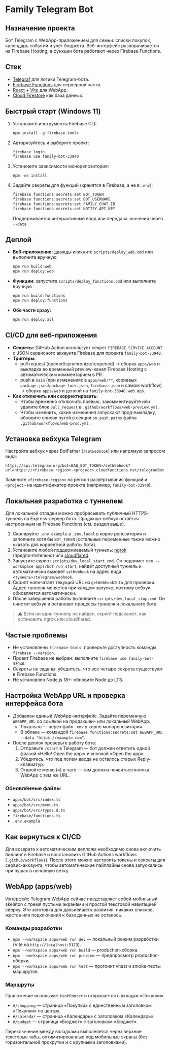 # Family Telegram Bot

## Назначение проекта
Бот Telegram с WebApp-приложением для семьи: списки покупок, календарь событий и учёт бюджета. Веб-интерфейс разворачивается на Firebase Hosting, а функции бота работают через Firebase Functions.

## Стек
- [Telegraf](https://telegraf.js.org/) для логики Telegram-бота.
- [Firebase Functions](https://firebase.google.com/docs/functions) для серверной части.
- [React](https://react.dev/) + [Vite](https://vitejs.dev/) для WebApp.
- [Cloud Firestore](https://firebase.google.com/docs/firestore) как база данных.

## Быстрый старт (Windows 11)
1. Установите инструменты Firebase CLI:
   ```powershell
   npm install -g firebase-tools
   ```
2. Авторизуйтесь и выберите проект:
   ```powershell
   firebase login
   firebase use family-bot-33940
   ```
3. Установите зависимости монорепозитория:
   ```powershell
   npm -ws install
   ```
4. Задайте секреты для функций (хранятся в Firebase, а не в `.env`):
   ```powershell
   firebase functions:secrets:set BOT_TOKEN
   firebase functions:secrets:set BOT_USERNAME
   firebase functions:secrets:set FAMILY_CHAT_ID
   firebase functions:secrets:set NOTIFY_API_KEY
   ```
   Поддерживается интерактивный ввод или передача значений через `--data`.

## Деплой
- **Веб-приложение:** дважды кликните `scripts/deploy_web.cmd` или выполните вручную
  ```powershell
  npm run build:web
  npm run deploy:web
  ```
- **Функции:** запустите `scripts/deploy_functions.cmd` или выполните вручную
  ```powershell
  npm run build:functions
  npm run deploy:functions
  ```
- **Обе части сразу:**
  ```powershell
  npm run deploy:all
  ```

## CI/CD для веб-приложения
- **Секреты:** GitHub Action использует секрет `FIREBASE_SERVICE_ACCOUNT` с JSON сервисного аккаунта Firebase для проекта `family-bot-33940`.
- **Триггеры:**
  - pull request (opened/synchronize/reopened) → сборка `apps/web` и выкладка во временный preview-канал Firebase Hosting с автоматическим комментарием в PR.
  - push в `main` (при изменениях в `apps/web/**`, корневых `package.json`/`package-lock.json`, `firebase.json` и самом workflow) → сборка `apps/web` и деплой на `family-bot-33940.web.app`.
- **Как отключить или скорректировать:**
  - Чтобы временно отключить превью, закомментируйте или удалите блок `pull_request` в `.github/workflows/web-preview.yml`.
  - Чтобы изменить, какие изменения запускают прод-выкладку, обновите список путей в секции `on.push.paths` файла `.github/workflows/web-prod.yml`.

## Установка вебхука Telegram
Настройте вебхук через BotFather (`/setwebhook`) или напрямую запросом вида:
```
https://api.telegram.org/bot<ВАШ_BOT_TOKEN>/setWebhook?url=https://<firebase-region>-<project>.cloudfunctions.net/telegramBot
```
Замените `<firebase-region>` на регион развёртывания функций и `<project>` на идентификатор проекта (например, `family-bot-33940`).

## Локальная разработка с туннелем
Для локальной отладки можно пробрасывать публичный HTTPS-туннель на Express-сервер бота. Продакшн-вебхук остаётся настроенным на Firebase Functions (см. раздел выше).

1. Скопируйте `.env.example` в `.env.local` в корне репозитория и заполните хотя бы `BOT_TOKEN` (остальные переменные также можно указать для корректной работы бота).
2. Установите любой поддерживаемый туннель: [ngrok](https://ngrok.com/download) (предпочтительно) или [cloudflared](https://developers.cloudflare.com/cloudflare-one/connections/connect-apps/install-and-setup/installation/).
3. Запустите скрипт `scripts/dev_local_start.cmd`. Он поднимет `npm --workspace apps/bot run start`, найдёт доступный туннель и автоматически вызовет `setWebhook` на адрес вида `<туннель>/telegram/webhook`.
4. Скрипт напечатает текущий URL из `getWebhookInfo` для проверки. Адрес туннеля меняется при каждом запуске, поэтому вебхук обновляется автоматически.
5. После завершения работы выполните `scripts/dev_local_stop.cmd`. Он очистит вебхук и остановит процессы туннеля и локального бота.

> ⚠️ Если ни один туннель не найден, скрипт подскажет, как установить ngrok или cloudflared.

## Частые проблемы
- Не установлены `firebase-tools`: проверьте доступность команды `firebase --version`.
- Проект Firebase не выбран: выполните `firebase use family-bot-33940`.
- Секреты не заданы: убедитесь, что все четыре секрета существуют в Firebase Functions.
- Не установлен Node.js 18+: обновите Node до LTS.

## Настройка WebApp URL и проверка интерфейса бота
- Добавлен единый WebApp-интерфейс. Задайте переменную `WEBAPP_URL` cо ссылкой на продакшен- или локальный WebApp:
  - Локально — через файл `.env` в корне монорепозитория.
  - В облаке — командой `firebase functions:secrets:set WEBAPP_URL --data "https://example.com"`.
- После деплоя проверьте работу бота:
  1. Отправьте `/start` в Telegram — бот должен ответить одной фразой «Hello! Open the app:» и кнопкой «Open the app».
  2. Убедитесь, что под полем ввода не осталось старых Reply-клавиатур.
  3. Откройте меню (≡) в чате — там должна появиться кнопка WebApp с тем же URL.

### Обновлённые файлы
- `apps/bot/src/index.ts`
- `apps/bot/src/menu.ts`
- `apps/bot/src/types.d.ts`
- `firebase/functions.ts`
- `.env.example`

## Как вернуться к CI/CD
Для возврата к автоматическим деплоям необходимо снова включить биллинг в Firebase и восстановить GitHub Actions workflows (`.github/workflows`). После этого можно настроить токены и секреты для сервис-аккаунта, чтобы автоматические пайплайны снова запускались при пушах в основную ветку.

## WebApp (apps/web)
Интерфейс Telegram WebApp сейчас представляет собой мобильный skeleton с тремя пустыми экранами и простой текстовой навигацией сверху. Это заготовка для дальнейшего развития: никаких списков, жестов или подключений к базе данных не осталось.

### Команды разработки
- `npm --workspace apps/web run dev` — локальный режим разработки (Vite на `http://localhost:5173`).
- `npm --workspace apps/web run build` — production-сборка.
- `npm --workspace apps/web run preview` — предпросмотр production-сборки.
- `npm --workspace apps/web run test` — прогонит vitest и smoke-тесты маршрутов.

### Маршруты
Приложение использует `HashRouter` и открывается с вкладки «Покупки».
- `#/shopping` — страница «Покупки» с единственным заголовком «Покупки» по центру.
- `#/calendar` — страница «Календарь» с заголовком «Календарь».
- `#/budget` — страница «Бюджет» с заголовком «Бюджет».

Переключение между вкладками выполняется через верхние текстовые табы, оптимизированные под мобильные экраны (без горизонтальной прокрутки и с крупными заголовками).
